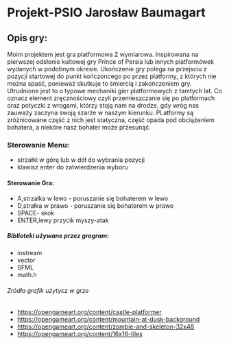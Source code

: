 # Projekt-PSIO Jarosław Baumagart
## Opis gry:

Moim projektem jest gra platformowa 2 wymiarowa. Inspirowana na pierwszej odsłonie
kultowej gry Prince of Persia lub innych platformówek wydanych w podobnym okresie. 
Ukończenie gry polega na przejsciu z pozycji startowej do punkt kończoncego
po przez platformy, z których nie można spaść, ponieważ skutkuje to śmiercią i zakończeniem gry.
Utrudnione jest to o typowe mechaniki gier platformowych z tamtych lat.
Co oznacz element zręcznościowy czyli przemieszczanie się po platformach oraz
potyczki z wrogami, którzy stoją nam na drodze, gdy wróg nas zauważy zaczyna swoją szarże w naszym kierunku.
PLatformy są zróżnicowane część z nich jest statyczna, część opada pod obciążeniem bohatera, a niekóre nasz bohater 
może przesunąć.

### Sterowanie Menu:

 * strzałki w górę lub w dół do wybrania pozycji
 * klawisz enter do zatwierdzenia wyboru
 #### Sterowanie Gra:
 * A,strzałka w lewo - poruszanie się bohaterem w lewo
 * D,strałka w prawo - poruszanie się bohaterem w prawo
 * SPACE- skok
 * ENTER,lewy przycik myszy-atak

##### Biblioteki używane przez grogram:
 * iostream
 * vector
 * SFML
 * math.h

###### Zródła grafik użytycz w grze

* https://opengameart.org/content/castle-platformer
* https://opengameart.org/content/mountain-at-dusk-background
* https://opengameart.org/content/zombie-and-skeleton-32x48
* https://opengameart.org/content/16x16-tiles

